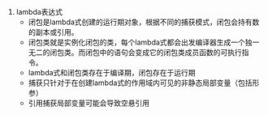 1. lambda表达式
    - 闭包是lambda式创建的运行期对象，根据不同的捕获模式，闭包会持有数的副本或引用。
    - 闭包类就是实例化闭包的类，每个lambda式都会出发编译器生成一个独一无二的闭包类。而闭包中的语句会变成它的闭包类成员函数的可执行指令。
    - lambda式和闭包类存在于编译期，闭包存在于运行期
    - 捕获只针对于在创建lambda式的作用域内可见的非静态局部变量（包括形参）
    - 引用捕获局部变量可能会导致空悬引用